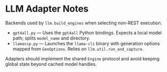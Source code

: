 # LLM Adapter Notes

Backends used by `llm.build_engines` when selecting non-REST execution.

- `gpt4all.py` — Uses the `gpt4all` Python bindings. Expects a local
  model path; splits `model_name` and directory.
- `llamaccp.py` — Launches the `llama-cli` binary with generation options
  mapped from `GenOptions`. Relies on `llm.util.run_and_capture`.

Adapters should implement the shared `Engine` protocol and avoid keeping
global state beyond cached model handles.
